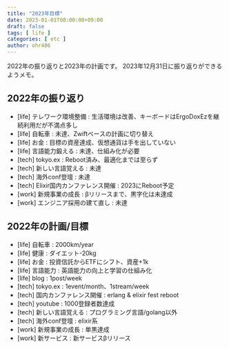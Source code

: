 ```yaml
---
title: "2023年目標"
date: 2023-01-01T00:00:00+09:00
draft: false
tags: [ life ]
categories: [ etc ]
author: ohr486
---
```


2022年の振り返りと2023年の計画です。
2023年12月31日に振り返りができるようメモ。

## 2022年の振り返り

* [life] テレワーク環境整備 : 生活環境は改善、キーボードはErgoDoxEzを継続利用だが不満点多し
* [life] 自転車 : 未達、Zwiftベースの計画に切り替え
* [life] お金 : 目標の資産達成、仮想通貨は手を出していない
* [life] 言語能力鍛える : 未達、仕組み化が必要
* [tech] tokyo.ex : Reboot済み、最適化までは至らず
* [tech] 新しい言語覚える : 未達
* [tech] 海外conf登壇 : 未達
* [tech] Elixir国内カンファレンス開催 : 2023にReboot予定
* [work] 新規事業の成長 : βリリースまで、黒字化は未達成
* [work] エンジニア採用の建て直し : 未達

## 2022年の計画/目標

* [life] 自転車 : 2000km/year
* [life] 健康 : ダイエット-20kg
* [life] お金 : 投資信託からETFにシフト、資産+1k
* [life] 言語能力 : 英語能力の向上と学習の仕組み化
* [life] blog : 1post/week
* [tech] tokyo.ex : 1event/month、1stream/week
* [tech] 国内カンファレンス開催 : erlang & elixir fest reboot
* [tech] youtube : 1000登録者数達成
* [tech] 新しい言語覚える : プログラミング言語/golang以外
* [tech] 海外conf登壇 : elixir系
* [work] 新規事業の成長 : 単黒達成
* [work] 新サービス : 新サービスβリリース
